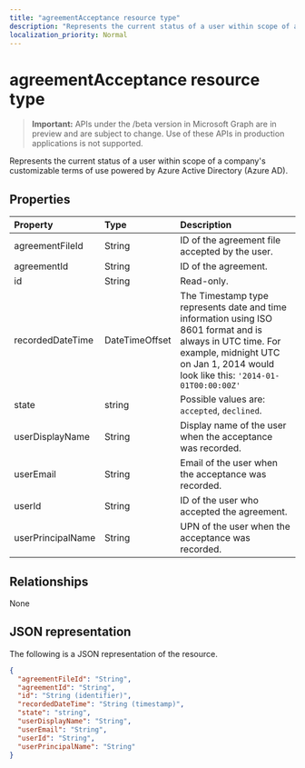 ```yaml
---
title: "agreementAcceptance resource type"
description: "Represents the current status of a user within scope of a company's customizable terms of use powered by Azure Active Directory (Azure AD)."
localization_priority: Normal
---
```


# agreementAcceptance resource type

> **Important:** APIs under the /beta version in Microsoft Graph are in preview and are subject to change. Use of these APIs in production applications is not supported.

Represents the current status of a user within scope of a company's customizable terms of use powered by Azure Active Directory (Azure AD).

<!--
## Methods

| Method       | Return Type | Description |
|:-------------|:------------|:------------|
| [Get agreementAcceptance](../api/agreementacceptance-get.md) | [agreementAcceptance](agreementacceptance.md) | Read properties and relationships of agreementAcceptance object. |
| [Update](../api/agreementacceptance-update.md) | [agreementAcceptance](agreementacceptance.md) | Update an **agreementAcceptance** object. |
| [Delete](../api/agreementacceptance-delete.md) | None | Delete an **agreementAcceptance** object. |
-->

## Properties
| Property     | Type        | Description |
|:-------------|:------------|:------------|
|agreementFileId|String|ID of the agreement file accepted by the user.|
|agreementId|String|ID of the agreement.|
|id|String| Read-only.|
|recordedDateTime|DateTimeOffset|The Timestamp type represents date and time information using ISO 8601 format and is always in UTC time. For example, midnight UTC on Jan 1, 2014 would look like this: `'2014-01-01T00:00:00Z'`|
|state|string| Possible values are: `accepted`, `declined`.|
|userDisplayName|String|Display name of the user when the acceptance was recorded.|
|userEmail|String|Email of the user when the acceptance was recorded.|
|userId|String|ID of the user who accepted the agreement.|
|userPrincipalName|String|UPN of the user when the acceptance was recorded.|

## Relationships
None


## JSON representation

The following is a JSON representation of the resource.

<!-- {
  "blockType": "resource",
  "optionalProperties": [

  ],
  "@odata.type": "microsoft.graph.agreementAcceptance"
}-->

```json
{
  "agreementFileId": "String",
  "agreementId": "String",
  "id": "String (identifier)",
  "recordedDateTime": "String (timestamp)",
  "state": "string",
  "userDisplayName": "String",
  "userEmail": "String",
  "userId": "String",
  "userPrincipalName": "String"
}

```

<!-- uuid: 8fcb5dbc-d5aa-4681-8e31-b001d5168d79
2015-10-25 14:57:30 UTC -->
<!-- {
  "type": "#page.annotation",
  "description": "agreementAcceptance resource",
  "keywords": "",
  "section": "documentation",
  "tocPath": ""
}-->
